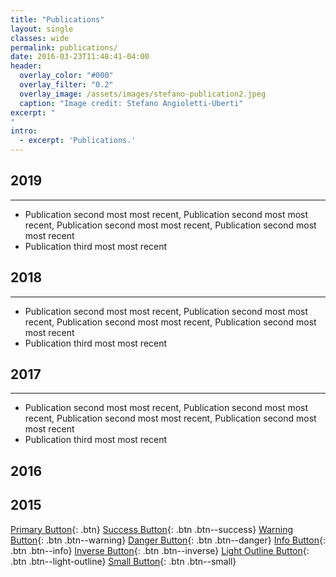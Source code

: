 ```yaml
---
title: "Publications"
layout: single
classes: wide
permalink: publications/
date: 2016-03-23T11:48:41-04:00
header:
  overlay_color: "#000"
  overlay_filter: "0.2"
  overlay_image: /assets/images/stefano-publication2.jpeg
  caption: "Image credit: Stefano Angioletti-Uberti"
excerpt: "
"
intro: 
  - excerpt: 'Publications.'
---
```



## 2019
---
   * Publication second most most recent, Publication second most most recent, Publication second most most recent, Publication second most most recent
   * Publication third most most recent

## 2018
---
   * Publication second most most recent, Publication second most most recent, Publication second most most recent, Publication second most most recent
   * Publication third most most recent
   
## 2017
---
   * Publication second most most recent, Publication second most most recent, Publication second most most recent, Publication second most most recent
   * Publication third most most recent

## 2016

## 2015


[Primary Button](#){: .btn}
[Success Button](#){: .btn .btn--success}
[Warning Button](#){: .btn .btn--warning}
[Danger Button](#){: .btn .btn--danger}
[Info Button](#){: .btn .btn--info}
[Inverse Button](#){: .btn .btn--inverse}
[Light Outline Button](#){: .btn .btn--light-outline}
[Small Button](#){: .btn .btn--small}


